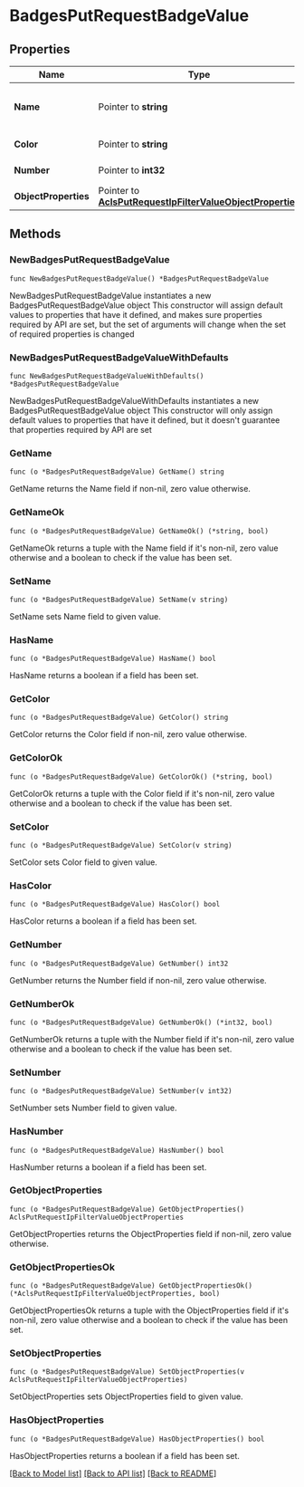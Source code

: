 # BadgesPutRequestBadgeValue

## Properties

Name | Type | Description | Notes
------------ | ------------- | ------------- | -------------
**Name** | Pointer to **string** | Object Name. Must be unique. | [optional] [default to ""]
**Color** | Pointer to **string** | Badge color | [optional] 
**Number** | Pointer to **int32** | Badge number | [optional] 
**ObjectProperties** | Pointer to [**AclsPutRequestIpFilterValueObjectProperties**](AclsPutRequestIpFilterValueObjectProperties.md) |  | [optional] 

## Methods

### NewBadgesPutRequestBadgeValue

`func NewBadgesPutRequestBadgeValue() *BadgesPutRequestBadgeValue`

NewBadgesPutRequestBadgeValue instantiates a new BadgesPutRequestBadgeValue object
This constructor will assign default values to properties that have it defined,
and makes sure properties required by API are set, but the set of arguments
will change when the set of required properties is changed

### NewBadgesPutRequestBadgeValueWithDefaults

`func NewBadgesPutRequestBadgeValueWithDefaults() *BadgesPutRequestBadgeValue`

NewBadgesPutRequestBadgeValueWithDefaults instantiates a new BadgesPutRequestBadgeValue object
This constructor will only assign default values to properties that have it defined,
but it doesn't guarantee that properties required by API are set

### GetName

`func (o *BadgesPutRequestBadgeValue) GetName() string`

GetName returns the Name field if non-nil, zero value otherwise.

### GetNameOk

`func (o *BadgesPutRequestBadgeValue) GetNameOk() (*string, bool)`

GetNameOk returns a tuple with the Name field if it's non-nil, zero value otherwise
and a boolean to check if the value has been set.

### SetName

`func (o *BadgesPutRequestBadgeValue) SetName(v string)`

SetName sets Name field to given value.

### HasName

`func (o *BadgesPutRequestBadgeValue) HasName() bool`

HasName returns a boolean if a field has been set.

### GetColor

`func (o *BadgesPutRequestBadgeValue) GetColor() string`

GetColor returns the Color field if non-nil, zero value otherwise.

### GetColorOk

`func (o *BadgesPutRequestBadgeValue) GetColorOk() (*string, bool)`

GetColorOk returns a tuple with the Color field if it's non-nil, zero value otherwise
and a boolean to check if the value has been set.

### SetColor

`func (o *BadgesPutRequestBadgeValue) SetColor(v string)`

SetColor sets Color field to given value.

### HasColor

`func (o *BadgesPutRequestBadgeValue) HasColor() bool`

HasColor returns a boolean if a field has been set.

### GetNumber

`func (o *BadgesPutRequestBadgeValue) GetNumber() int32`

GetNumber returns the Number field if non-nil, zero value otherwise.

### GetNumberOk

`func (o *BadgesPutRequestBadgeValue) GetNumberOk() (*int32, bool)`

GetNumberOk returns a tuple with the Number field if it's non-nil, zero value otherwise
and a boolean to check if the value has been set.

### SetNumber

`func (o *BadgesPutRequestBadgeValue) SetNumber(v int32)`

SetNumber sets Number field to given value.

### HasNumber

`func (o *BadgesPutRequestBadgeValue) HasNumber() bool`

HasNumber returns a boolean if a field has been set.

### GetObjectProperties

`func (o *BadgesPutRequestBadgeValue) GetObjectProperties() AclsPutRequestIpFilterValueObjectProperties`

GetObjectProperties returns the ObjectProperties field if non-nil, zero value otherwise.

### GetObjectPropertiesOk

`func (o *BadgesPutRequestBadgeValue) GetObjectPropertiesOk() (*AclsPutRequestIpFilterValueObjectProperties, bool)`

GetObjectPropertiesOk returns a tuple with the ObjectProperties field if it's non-nil, zero value otherwise
and a boolean to check if the value has been set.

### SetObjectProperties

`func (o *BadgesPutRequestBadgeValue) SetObjectProperties(v AclsPutRequestIpFilterValueObjectProperties)`

SetObjectProperties sets ObjectProperties field to given value.

### HasObjectProperties

`func (o *BadgesPutRequestBadgeValue) HasObjectProperties() bool`

HasObjectProperties returns a boolean if a field has been set.


[[Back to Model list]](../README.md#documentation-for-models) [[Back to API list]](../README.md#documentation-for-api-endpoints) [[Back to README]](../README.md)


